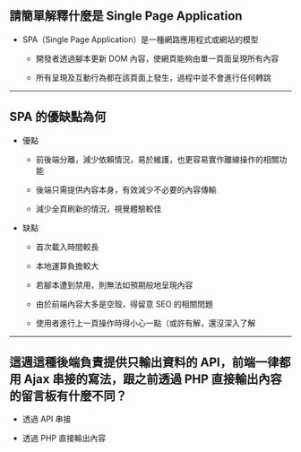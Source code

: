 ## 請簡單解釋什麼是 Single Page Application

- SPA（Single Page Application）是一種網路應用程式或網站的模型

    - 開發者透過腳本更新 DOM 內容，使網頁能夠由單一頁面呈現所有內容
    
    - 所有呈現及互動行為都在該頁面上發生，過程中並不會進行任何轉跳

---

## SPA 的優缺點為何

- 優點
    
    - 前後端分離，減少依賴情況，易於維護，也更容易實作離線操作的相關功能

    - 後端只需提供內容本身，有效減少不必要的內容傳輸

    - 減少全頁刷新的情況，視覺體驗較佳

- 缺點

    - 首次載入時間較長

    - 本地運算負擔較大

    - 若腳本遭到禁用，則無法如預期般地呈現內容

    - 由於前端內容大多是空殼，得留意 SEO 的相關問題

    - 使用者進行上一頁操作時得小心一點（或許有解，還沒深入了解

---

## 這週這種後端負責提供只輸出資料的 API，前端一律都用 Ajax 串接的寫法，跟之前透過 PHP 直接輸出內容的留言板有什麼不同？

- 透過 API 串接

- 透過 PHP 直接輸出內容
